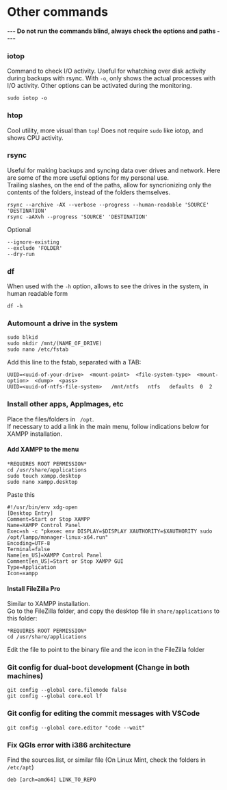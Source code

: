 # Other commands

**--- Do not run the commands blind, always check the options and paths ----**

### iotop
Command to check I/O activity. Useful for whatching over disk activity during backups with rsync. With `-o`, only shows the actual processes with I/O activity. Other options can be activated during the monitoring.

```
sudo iotop -o
```

### htop
Cool utility, more visual than `top`! Does not require `sudo` like iotop, and shows CPU activity.


### rsync
Useful for making backups and syncing data over drives and network.
Here are some of the more useful options for my personal use.<br>
Trailing slashes, on the end of the paths, allow for syncrionizing only the contents of the folders, instead of the folders themselves.

```
rsync --archive -AX --verbose --progress --human-readable 'SOURCE' 'DESTINATION'
rsync -aAXvh --progress 'SOURCE' 'DESTINATION'
```

Optional

```
--ignore-existing
--exclude 'FOLDER'
--dry-run
```

### df
When used with the `-h` option, allows to see the drives in the system, in human readable form

```
df -h
```

### Automount a drive in the system
```
sudo blkid
sudo mkdir /mnt/(NAME_OF_DRIVE)
sudo nano /etc/fstab
```
Add this line to the fstab, separated with a TAB:
```
UUID=<uuid-of-your-drive>  <mount-point>  <file-system-type>  <mount-option>  <dump>  <pass>
UUID=<uuid-of-ntfs-file-system>   /mnt/ntfs   ntfs   defaults  0  2
```

### Install other apps, AppImages, etc
Place the files/folders in ``` /opt```.<br>
If necessary to add a link in the main menu, follow indications below for XAMPP installation.

#### Add XAMPP to the menu
```
*REQUIRES ROOT PERMISSION*
cd /usr/share/applications
sudo touch xampp.desktop
sudo nano xampp.desktop
```
Paste this
```
#!/usr/bin/env xdg-open
[Desktop Entry]
Comment=Start or Stop XAMPP
Name=XAMPP Control Panel
Exec=sh -c "pkexec env DISPLAY=$DISPLAY XAUTHORITY=$XAUTHORITY sudo /opt/lampp/manager-linux-x64.run"
Encoding=UTF-8
Terminal=false
Name[en_US]=XAMPP Control Panel
Comment[en_US]=Start or Stop XAMPP GUI
Type=Application
Icon=xampp
```

#### Install FileZilla Pro
Similar to XAMPP installation.<br>
Go to the FileZilla folder, and copy the desktop file in ```share/applications``` to this folder:
```
*REQUIRES ROOT PERMISSION*
cd /usr/share/applications
```
Edit the file to point to the binary file and the icon in the FileZilla folder

### Git config for dual-boot development (Change in both machines)
```
git config --global core.filemode false
git config --global core.eol lf
```

### Git config for editing the commit messages with VSCode
```
git config --global core.editor "code --wait"
```

### Fix QGIs error with i386 architecture
Find the sources.list, or similar file (On Linux Mint, check the folders in ```/etc/apt```)
```
deb [arch=amd64] LINK_TO_REPO
```
